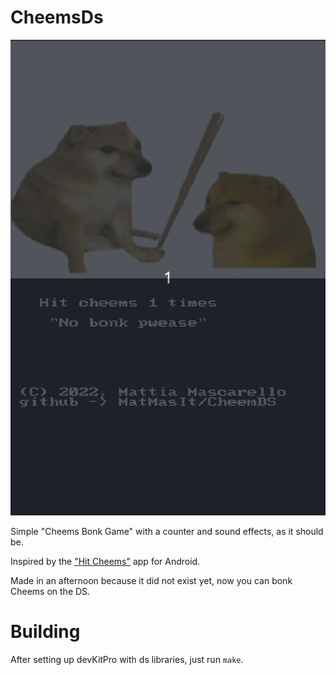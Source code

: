 # CheemsDs

!["Bonk"](preview.gif)

Simple "Cheems Bonk Game" with a counter and sound effects, as it should be.

Inspired by the ["Hit Cheems"](https://play.google.com/store/apps/details?id=com.logic.hitcheems) app for Android.

Made in an afternoon because it did not exist yet, now you can bonk Cheems on the DS.

# Building

After setting up devKitPro with ds libraries, just run `make`.